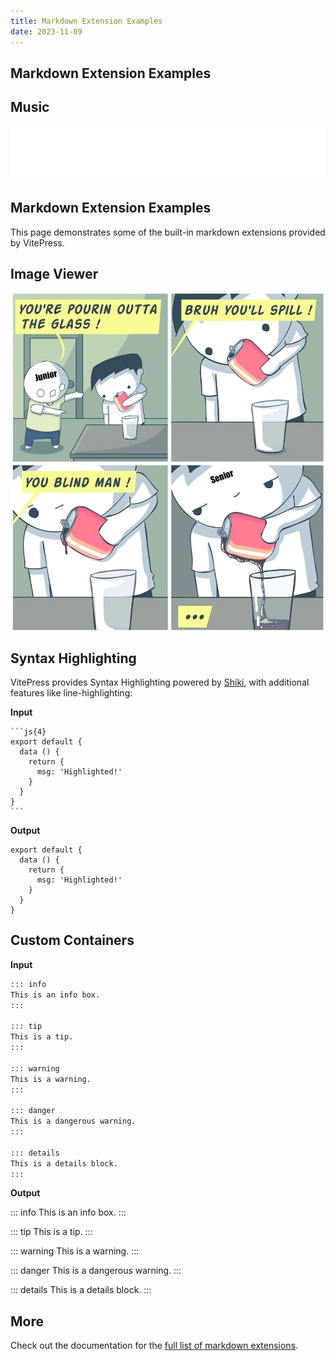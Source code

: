 ```yaml
---
title: Markdown Extension Examples
date: 2023-11-09
---
```

 Markdown Extension Examples
---

## Music

<iframe frameborder="no" border="0" marginwidth="0" marginheight="0" width="100%" height=86 src="//music.163.com/outchain/player?type=2&id=1927606585&auto=0&height=66"></iframe>

## Markdown Extension Examples

This page demonstrates some of the built-in markdown extensions provided by VitePress.

## Image Viewer

![Memes](./ME1699521271711.png)

## Syntax Highlighting

VitePress provides Syntax Highlighting powered by [Shiki](https://github.com/shikijs/shiki), with additional features like line-highlighting:

**Input**

````
```js{4}
export default {
  data () {
    return {
      msg: 'Highlighted!'
    }
  }
}
```
````

**Output**

```js{4}
export default {
  data () {
    return {
      msg: 'Highlighted!'
    }
  }
}
```

## Custom Containers

**Input**

```md
::: info
This is an info box.
:::

::: tip
This is a tip.
:::

::: warning
This is a warning.
:::

::: danger
This is a dangerous warning.
:::

::: details
This is a details block.
:::
```

**Output**

::: info
This is an info box.
:::

::: tip
This is a tip.
:::

::: warning
This is a warning.
:::

::: danger
This is a dangerous warning.
:::

::: details
This is a details block.
:::

## More

Check out the documentation for the [full list of markdown extensions](https://vitepress.dev/guide/markdown).
